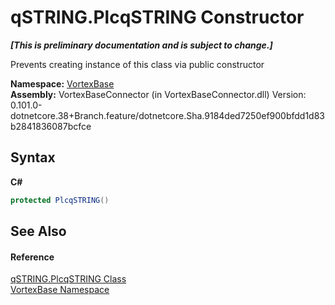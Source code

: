 # qSTRING.PlcqSTRING Constructor 
 _**\[This is preliminary documentation and is subject to change.\]**_

Prevents creating instance of this class via public constructor

**Namespace:**&nbsp;<a href="N_VortexBase.md">VortexBase</a><br />**Assembly:**&nbsp;VortexBaseConnector (in VortexBaseConnector.dll) Version: 0.101.0-dotnetcore.38+Branch.feature/dotnetcore.Sha.9184ded7250ef900bfdd1d83b2841836087bcfce

## Syntax

**C#**<br />
``` C#
protected PlcqSTRING()
```


## See Also


#### Reference
<a href="T_VortexBase_qSTRING_PlcqSTRING.md">qSTRING.PlcqSTRING Class</a><br /><a href="N_VortexBase.md">VortexBase Namespace</a><br />